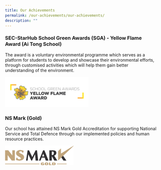 ```yaml
---
title: Our Achievements
permalink: /our-achievements/our-achievements/
description: ""
---
```

### SEC-StarHub School Green Awards (SGA) - Yellow Flame Award (Ai Tong School)
The award is a voluntary environmental programme which serves as a platform for students to develop and showcase their environmental efforts, through customised activities which will help them gain better understanding of the environment.

<img src="/images/YELLOW%20FLAME%20AWARD%202021.png" 
     style="width:55%">


### NS Mark (Gold)
Our school has attained NS Mark Gold Accreditation for supporting National Service and Total Defence through our implemented policies and human resource practices.

<img src="/images/NSmark%20Gold.png" 
     style="width:45%">
